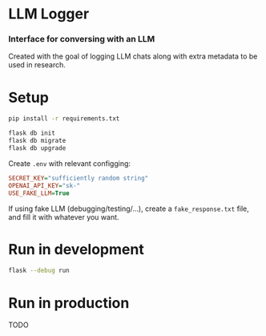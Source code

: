 # LLM Logger
### Interface for conversing with an LLM
Created with the goal of logging LLM chats along with extra metadata to be used in research.

# Setup
```bash
pip install -r requirements.txt

flask db init
flask db migrate
flask db upgrade
```

Create `.env` with relevant configging:
```ini
SECRET_KEY="sufficiently random string"
OPENAI_API_KEY="sk-"
USE_FAKE_LLM=True
```
If using fake LLM (debugging/testing/...), create a `fake_response.txt` file, and fill it with whatever you want.

# Run in development
```bash
flask --debug run
```

# Run in production
TODO